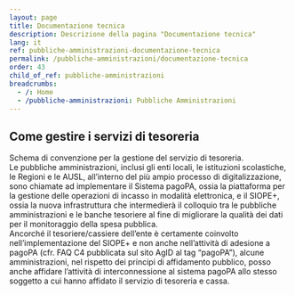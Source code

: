 ```yaml
---
layout: page
title: Documentazione tecnica
description: Descrizione della pagina "Documentazione tecnica"
lang: it
ref: pubbliche-amministrazioni-documentazione-tecnica
permalink: /pubbliche-amministrazioni/documentazione-tecnica
order: 43
child_of_ref: pubbliche-amministrazioni
breadcrumbs:
  - /: Home
  - /pubbliche-amministrazioni: Pubbliche Amministrazioni
---
```


## Come gestire i servizi di tesoreria

Schema di convenzione per la gestione del servizio di tesoreria.  
Le pubbliche amministrazioni, inclusi gli enti locali, le istituzioni scolastiche, le Regioni e le AUSL, all’interno del più ampio processo di digitalizzazione, sono chiamate ad implementare il Sistema pagoPA, ossia la piattaforma per la gestione delle operazioni di incasso in modalità elettronica, e il SIOPE+, ossia la nuova infrastruttura che intermedierà il colloquio tra le pubbliche amministrazioni e le banche tesoriere al fine di migliorare la qualità dei dati per il monitoraggio della spesa pubblica.  
Ancorché il tesoriere/cassiere dell’ente è certamente coinvolto nell’implementazione del SIOPE+ e non anche nell’attività di adesione a pagoPA (cfr. FAQ C4 pubblicata sul sito AgID al tag “pagoPA”), alcune amministrazioni, nel rispetto dei principi di affidamento pubblico, posso anche affidare l’attività di interconnessione al sistema pagoPA allo stesso soggetto a cui hanno affidato il servizio di tesoreria e cassa.  
